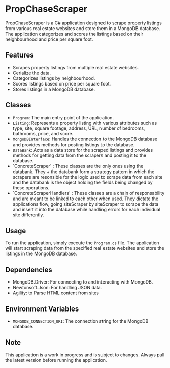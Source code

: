 # PropChaseScraper

PropChaseScraper is a C# application designed to scrape property listings from various real estate websites and store them in a MongoDB database. The application categorizes and scores the listings based on their neighbourhood and price per square foot.

## Features

- Scrapes property listings from multiple real estate websites.
- Cerialize the data.
- Categorizes listings by neighbourhood.
- Scores listings based on price per square foot.
- Stores listings in a MongoDB database.

## Classes

- `Program`: The main entry point of the application.
- `Listing`: Represents a property listing with various attributes such as type, site, square footage, address, URL, number of bedrooms, bathrooms, price, and score.
- `MongoDBInterface`: Handles the connection to the MongoDB database and provides methods for posting listings to the database.
- `DataBank`: Acts as a data store for the scraped listings and provides methods for getting data from the scrapers and posting it to the database.
- `ConcreteScraper' : These classes are the only ones using the databank. They + the databank form a strategy pattern in which the scrapers are resonsible for the logic used to scrape data from each site and the databank is the object holding the fields being changed by these operations.
- `ConcreteScraperHandlers' : These classes are a chain of responsability and are meant to be linked to each other when used. They dictate the applications flow, going siteScraper by siteScraper to scrape the data and insert it into the database while handling errors for each individual site differently.


## Usage

To run the application, simply execute the `Program.cs` file. The application will start scraping data from the specified real estate websites and store the listings in the MongoDB database.

## Dependencies

- MongoDB.Driver: For connecting to and interacting with MongoDB.
- Newtonsoft.Json: For handling JSON data.
- Agility: to Parse HTML content from sites

## Environment Variables

- `MONGODB_CONNECTION_URI`: The connection string for the MongoDB database.

## Note

This application is a work in progress and is subject to changes. Always pull the latest version before running the application.
